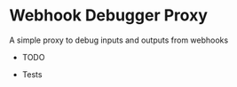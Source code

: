 # Webhook Debugger Proxy

A simple proxy to debug inputs and outputs from webhooks

* TODO
- Tests

```
